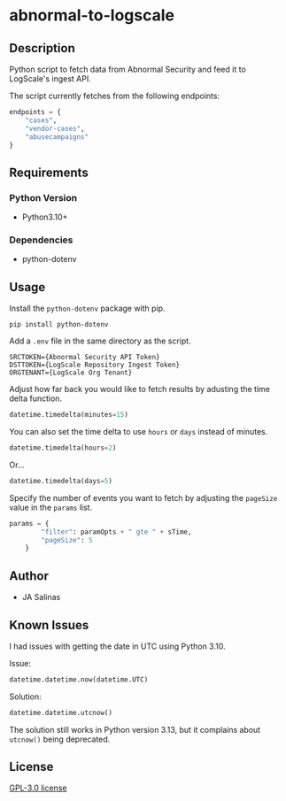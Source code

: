 # abnormal-to-logscale

## Description
Python script to fetch data from Abnormal Security and feed it to LogScale's ingest API.

The script currently fetches from the following endpoints:
```python
endpoints = {
    "cases",
    "vendor-cases",
    "abusecampaigns"
}
```

## Requirements

### Python Version
* Python3.10+

### Dependencies
* python-dotenv

## Usage

Install the `python-dotenv` package with pip.
```
pip install python-dotenv
```

Add a `.env` file in the same directory as the script.
```
SRCTOKEN={Abnormal Security API Token}
DSTTOKEN={LogScale Repository Ingest Token}
ORGTENANT={LogScale Org Tenant}
```

Adjust how far back you would like to fetch results by adusting the time delta function.
```python
datetime.timedelta(minutes=15)
```

You can also set the time delta to use `hours` or `days` instead of minutes.
```python
datetime.timedelta(hours=2)
```

Or...
```python
datetime.timedelta(days=5)
```

Specify the number of events you want to fetch by adjusting the `pageSize` value in the `params` list.
```python
params = {
        "filter": paramOpts + " gte " + sTime,
        "pageSize": 5
    }
```

## Author
* JA Salinas

## Known Issues
I had issues with getting the date in UTC using Python 3.10.

Issue:
```python
datetime.datetime.now(datetime.UTC)
```

Solution:
```python
datetime.datetime.utcnow()
```

The solution still works in Python version 3.13, but it complains about `utcnow()` being deprecated.

## License

[GPL-3.0 license](./LICENSE.md)